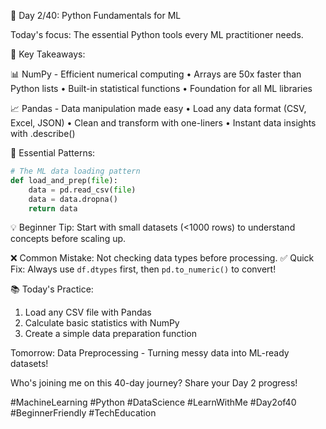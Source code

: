 🚀 Day 2/40: Python Fundamentals for ML

Today's focus: The essential Python tools every ML practitioner needs.

🎯 Key Takeaways:

📊 NumPy - Efficient numerical computing
• Arrays are 50x faster than Python lists
• Built-in statistical functions
• Foundation for all ML libraries

📈 Pandas - Data manipulation made easy
• Load any data format (CSV, Excel, JSON)
• Clean and transform with one-liners
• Instant data insights with .describe()

🔧 Essential Patterns:
```python
# The ML data loading pattern
def load_and_prep(file):
    data = pd.read_csv(file)
    data = data.dropna()
    return data
```

💡 Beginner Tip: Start with small datasets (<1000 rows) to understand concepts before scaling up.

❌ Common Mistake: Not checking data types before processing. 
✅ Quick Fix: Always use `df.dtypes` first, then `pd.to_numeric()` to convert!

📚 Today's Practice:
1. Load any CSV file with Pandas
2. Calculate basic statistics with NumPy
3. Create a simple data preparation function

Tomorrow: Data Preprocessing - Turning messy data into ML-ready datasets!

Who's joining me on this 40-day journey? Share your Day 2 progress! 

#MachineLearning #Python #DataScience #LearnWithMe #Day2of40 #BeginnerFriendly #TechEducation
